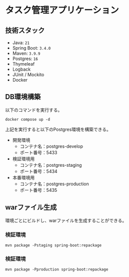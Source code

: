 # タスク管理アプリケーション

## 技術スタック

- Java: `21`
- Spring Boot: `3.4.0`
- Maven: `3.9.9`
- Postgres: `16`
- Thymeleaf
- Logback
- JUnit / Mockito
- Docker

## DB環境構築
以下のコマンドを実行する。
```
docker compose up -d
```

上記を実行すると以下のPostgres環境を構築できる。

- 開発環境
    - コンテナ名：postgres-develop
    - ポート番号：5433
- 検証環境用
    - コンテナ名：postgres-staging
    - ポート番号：5434
- 本番環境用
    - コンテナ名：postgres-production
    - ポート番号：5435
 
## warファイル生成
環境ごとにビルドし、warファイルを生成することができる。

### 検証環境
```
mvn package -Pstaging spring-boot:repackage
```

### 検証環境
```
mvn package -Pproduction spring-boot:repackage
```

